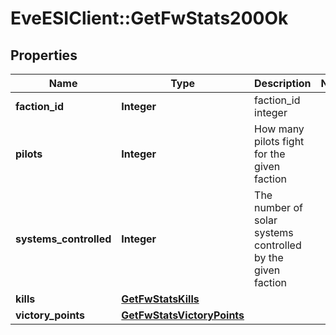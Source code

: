 # EveESIClient::GetFwStats200Ok

## Properties
Name | Type | Description | Notes
------------ | ------------- | ------------- | -------------
**faction_id** | **Integer** | faction_id integer | 
**pilots** | **Integer** | How many pilots fight for the given faction | 
**systems_controlled** | **Integer** | The number of solar systems controlled by the given faction | 
**kills** | [**GetFwStatsKills**](GetFwStatsKills.md) |  | 
**victory_points** | [**GetFwStatsVictoryPoints**](GetFwStatsVictoryPoints.md) |  | 



